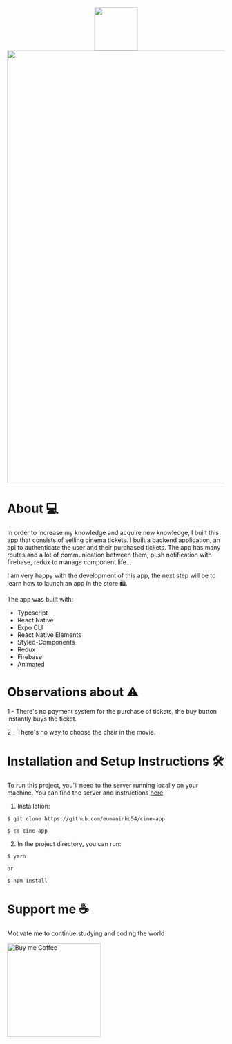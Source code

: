 <div align="center">
  <img style="height: 100px" src="https://user-images.githubusercontent.com/87163356/180675599-c2f7a72b-b3eb-499f-b49f-94c0c2d539c7.png">
</div>

<div align="center">
  <img style="height: 1000px" src="https://user-images.githubusercontent.com/87163356/182254617-cbe259a1-f339-4851-ad3a-ab9907bc57a5.png">
</div>

# About 💻
In order to increase my knowledge and acquire new knowledge, I built this app that consists of selling cinema tickets.
I built a backend application, an api to authenticate the user and their purchased tickets. 
The app has many routes and a lot of communication between them, push notification with firebase, redux to manage component life...


I am very happy with the development of this app, the next step will be to learn how to launch an app in the store 🛍️.

The app was built with:
- Typescript
- React Native
- Expo CLI
- React Native Elements
- Styled-Components
- Redux
- Firebase
- Animated

# Observations about ⚠️
1 - There's no payment system for the purchase of tickets, the buy button instantly buys the ticket.

2 - There's no way to choose the chair in the movie.



# Installation and Setup Instructions 🛠
To run this project, you'll need to the server running locally on your machine. You can find the server and instructions 
<a href="https://github.com/eumaninho54/cine-app-server" targer="_blank">here<a/>

1. Installation: 
```
$ git clone https://github.com/eumaninho54/cine-app

$ cd cine-app
```

2. In the project directory, you can run:
```
$ yarn

or

$ npm install
```

# Support me ☕

Motivate me to continue studying and coding the world

<a href="https://www.buymeacoffee.com/ymaninho54" target="_blank" rel=”noopener”>
  <img src="https://camo.githubusercontent.com/9098104e5daafdc329a70518b45ded656f305d1043fa6454ce405aec84509740/68747470733a2f2f63646e2e6275796d6561636f666665652e636f6d2f627574746f6e732f76322f64656661756c742d76696f6c65742e706e67" alt="Buy me Coffee" max-height="60px" width="217px">
</a>

